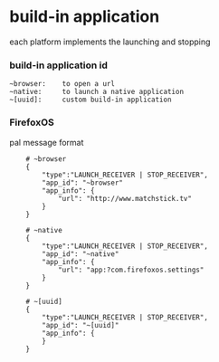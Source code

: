 # build-in application
each platform implements the launching and stopping

### build-in application id
    ~browser:    to open a url
    ~native:     to launch a native application
    ~[uuid]:     custom build-in application

### FirefoxOS
pal message format

        # ~browser
        {
            "type":"LAUNCH_RECEIVER | STOP_RECEIVER",
            "app_id": "~browser"
            "app_info": {
                "url": "http://www.matchstick.tv"
            }
        }

        # ~native
        {
            "type":"LAUNCH_RECEIVER | STOP_RECEIVER",
            "app_id": "~native"
            "app_info": {
                "url": "app:?com.firefoxos.settings"
            }
        }

        # ~[uuid]
        {
            "type":"LAUNCH_RECEIVER | STOP_RECEIVER",
            "app_id": "~[uuid]"
            "app_info": {
            }
        }